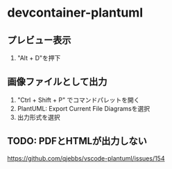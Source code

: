 # devcontainer-plantuml

## プレビュー表示
1. "Alt + D"を押下

## 画像ファイルとして出力
1. "Ctrl + Shift + P" でコマンドパレットを開く
2. PlantUML: Export Current File Diagramsを選択
3. 出力形式を選択

## TODO: PDFとHTMLが出力しない
https://github.com/qjebbs/vscode-plantuml/issues/154
